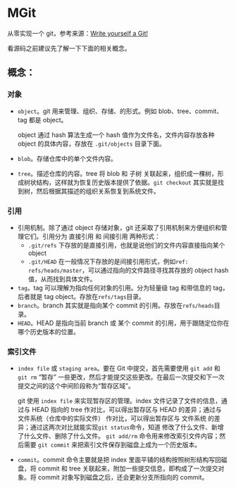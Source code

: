 # MGit
从零实现一个 git，参考来源：[Write yourself a Git!](https://wyag.thb.lt/)

看源码之前建议先了解一下下面的相关概念。

## 概念：

### 对象
- `object`。git 用来管理、组织、存储、的形式。例如 blob、tree、commit、tag 都是 object。

    object 通过 hash 算法生成一个 hash 值作为文件名，文件内容存放各种 object 的具体内容，存放在 `.git/objects` 目录下面。

- `blob`。存储仓库中的单个文件内容。
- `tree`。描述仓库的内容。tree 将 blob 和 子树 关联起来，组织成一棵树，形成树状结构，这样就为恢复历史版本提供了依据。`git checkout` 其实就是找到树，然后根据其描述的组织关系恢复到系统文件。

### 引用
- 引用机制。除了通过 object 存储对象，git 还采取了引用机制来方便组织和管理它们。引用分为 直接引用 和 间接引用 两种形式：
    - `.git/refs` 下存放的是直接引用，也就是说他们的文件内容直接指向某个 object
    - `.git/HEAD` 在一般情况下存放的是间接引用形式，例如`ref: refs/heads/master`，可以通过指向的文件路径寻找其存放的 object hash 值，从而找到具体文件。
- `tag`。tag 可以理解为指向任何对象的引用。分为轻量级 tag 和带信息的 tag，后者就是 tag object。存放在`refs/tags`目录。
- `branch`。branch 其实就是指向某个 commit 的引用。存放在`refs/heads`目录。
- `HEAD`。HEAD 是指向当前 branch 或 某个 commit 的引用，用于跟随定位你在哪个历史版本的位置。

### 索引文件

- `index file` 或 `staging area`。要在 Git 中提交，首先需要使用 `git add` 和 `git rm` “暂存” 一些更改，然后才能提交这些更改。在最后一次提交和下一次提交之间的这个中间阶段称为“暂存区域”。

    git 使用 `index file` 来实现暂存区的管理。index 文件记录了文件的信息，通过与 HEAD 指向的 tree 作对比，可以得出暂存区与 HEAD 的差异；通过与 文件系统（仓库中的实际文件） 作对比，可以得出暂存区与 文件系统 的差异；通过这两次对比就能实现`git status`命令，知道 修改了什么文件、新增了什么文件、删除了什么文件。
    `git add/rm` 命令用来修改索引文件内容；然后需要 `git commit` 来把索引文件保存到磁盘上成为一个历史版本。
- `commit`。commit 命令主要就是把 index 里面平铺的结构按照树形结构写回磁盘，将 commit 和 tree 关联起来，附加一些提交信息，即构成了一次提交对象。将 commit 对象写到磁盘之后，还会更新分支所指向的 commit。

